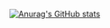 [![Anurag's GitHub stats](https://github-readme-stats.vercel.app/api?username=FelipeRotermel&hide=prs,issues&show_icons=true&theme=merko)](https://github.com/anuraghazra/github-readme-stats)
